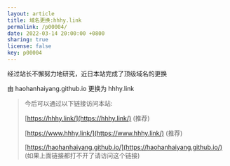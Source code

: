 ```yaml
---
layout: article
title: 域名更换:hhhy.link
permalink: /p00004/
date: 2022-03-14 20:00:00 +0800
sharing: true
license: false
key: p00004
---
```

经过站长不懈努力地研究，近日本站完成了顶级域名的更换<!--more-->

由 haohanhaiyang.github.io 更换为 hhhy.link

> 今后可以通过以下链接访问本站:
> 
> [https://hhhy.link/](https://hhhy.link/) (推荐)
> 
> [https://www.hhhy.link/](https://www.hhhy.link/) (推荐)
> 
> [https://haohanhaiyang.github.io/](https://haohanhaiyang.github.io/) (如果上面链接都打不开了请访问这个链接)

